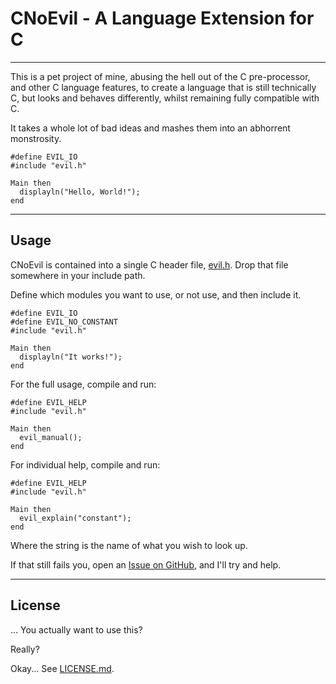 # CNoEvil - A Language Extension for C

---

This is a pet project of mine, abusing the hell out of the C pre-processor, and other C language features, to create a language that is still technically C, but looks and behaves differently, whilst remaining fully compatible with C.

It takes a whole lot of bad ideas and mashes them into an abhorrent monstrosity.

```
#define EVIL_IO
#include "evil.h"

Main then
  displayln("Hello, World!");
end
```

---

## Usage

CNoEvil is contained into a single C header file, [evil.h](evil.h). Drop that file somewhere in your include path.

Define which modules you want to use, or not use, and then include it.

```
#define EVIL_IO
#define EVIL_NO_CONSTANT
#include "evil.h"

Main then
  displayln("It works!");
end
```

For the full usage, compile and run:

```
#define EVIL_HELP
#include "evil.h"

Main then
  evil_manual();
end
```

For individual help, compile and run:

```
#define EVIL_HELP
#include "evil.h"

Main then
  evil_explain("constant");
end
```

Where the string is the name of what you wish to look up.

If that still fails you, open an [Issue on GitHub](https://github.com/shakna-israel/cnoevil/issues), and I'll try and help.

---

## License

... You actually want to use this?

Really?

Okay... See [LICENSE.md](LICENSE.md).
